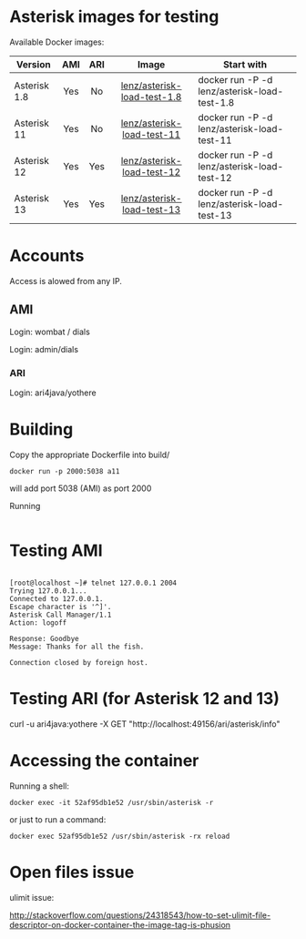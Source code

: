 # Asterisk images for testing

Available Docker images:

| Version       | AMI | ARI | Image         | Start with  |
| ------------- |:---:|:---:|:-------------:| ----- |
| Asterisk 1.8  | Yes | No  | [lenz/asterisk-load-test-1.8] | docker run -P -d lenz/asterisk-load-test-1.8 |
| Asterisk 11   | Yes | No  | [lenz/asterisk-load-test-11]  | docker run -P -d lenz/asterisk-load-test-11 |
| Asterisk 12   | Yes | Yes | [lenz/asterisk-load-test-12]  | docker run -P -d lenz/asterisk-load-test-12 |
| Asterisk 13   | Yes | Yes | [lenz/asterisk-load-test-13]  | docker run -P -d lenz/asterisk-load-test-13 |


[lenz/asterisk-load-test-1.8]: https://registry.hub.docker.com/u/lenz/asterisk-load-test-1.8/
[lenz/asterisk-load-test-11]: https://registry.hub.docker.com/u/lenz/asterisk-load-test-11/
[lenz/asterisk-load-test-12]: https://registry.hub.docker.com/u/lenz/asterisk-load-test-12/
[lenz/asterisk-load-test-13]: https://registry.hub.docker.com/u/lenz/asterisk-load-test-13/


# Accounts

Access is alowed from any IP.

## AMI

Login: wombat / dials 

Login: admin/dials 


### ARI

Login: ari4java/yothere


# Building

Copy the appropriate Dockerfile into build/


```docker build -tag=ast11 .
docker run -p 2000:5038 a11
```

will add port 5038 (AMI) as port 2000

Running

```docker run -p 2010:5038 -P -d lenz/asterisk-load-test-13
```


# Testing AMI

```telnet 127.0.0.1 2000

[root@localhost ~]# telnet 127.0.0.1 2004
Trying 127.0.0.1...
Connected to 127.0.0.1.
Escape character is '^]'.
Asterisk Call Manager/1.1
Action: logoff

Response: Goodbye
Message: Thanks for all the fish.

Connection closed by foreign host.
```


# Testing ARI (for Asterisk 12 and 13)


curl -u ari4java:yothere -X GET "http://localhost:49156/ari/asterisk/info"

# Accessing the container

Running a shell:

```docker exec -it 52af95db1e52 /bin/bash
docker exec -it 52af95db1e52 /usr/sbin/asterisk -r
```

or just to run a command:

```
docker exec 52af95db1e52 /usr/sbin/asterisk -rx reload
```


# Open files issue

ulimit issue:

http://stackoverflow.com/questions/24318543/how-to-set-ulimit-file-descriptor-on-docker-container-the-image-tag-is-phusion



